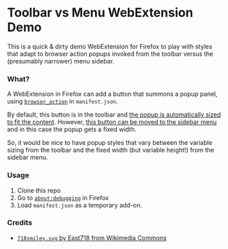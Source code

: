 Toolbar vs Menu WebExtension Demo
=================================

This is a quick & dirty demo WebExtension for Firefox to play with styles that
adapt to browser action popups invoked from the toolbar versus the (presumably
narrower) menu sidebar.

### What?

A WebExtension in Firefox can add a button that summons a popup
panel, using [`browser_action`](https://developer.mozilla.org/en-US/Add-ons/WebExtensions/API/browserAction)
in `manifest.json`.

By default, this button is in the toolbar and [the popup is automatically sized
to fit the content](https://developer.mozilla.org/en-US/Add-ons/WebExtensions/User_interface_components#Popup_resizing).
However, [this button can be moved to the sidebar menu](https://support.mozilla.org/t5/Customize-controls-options-and/Customize-Firefox-controls-buttons-and-toolbars/ta-p/2715#w_customize-the-menu-or-the-toolbar) and in this case the popup gets a fixed width.

So, it would be nice to have popup styles that vary between the variable sizing
from the toolbar and the fixed width (but variable height!) from the sidebar
menu.

### Usage

1. Clone this repo
1. Go to [`about:debugging`](https://developer.mozilla.org/en-US/docs/Tools/about:debugging) in Firefox
1. Load `manifest.json` as a temporary add-on.

### Credits

* [`718smiley.svg` by East718 from Wikimedia Commons](https://commons.wikimedia.org/wiki/File:718smiley.svg)
